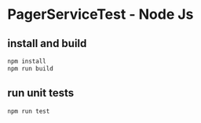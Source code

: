 
# PagerServiceTest - Node Js

## install and build
```bash
npm install
npm run build
```
## run unit tests
```bash
npm run test
```